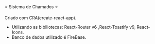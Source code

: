:star: Sistema de Chamados :star:

Criado com CRA(create-react-app).
- Utilizando as bibiliotecas: React-Router v6 ,React-Toastify v9, React-Icons.
- Banco de dados utilizado é FireBase.
